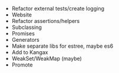 - Refactor external tests/create logging
- Website
- Refactor assertions/helpers
- Subclassing
- Promises
- Generators
- Make separate libs for estree, maybe es6
- Add to Kangax
- WeakSet/WeakMap (maybe)
- Promote